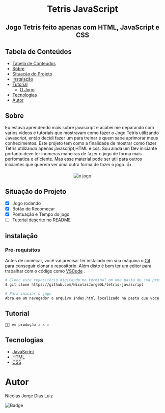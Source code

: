 # <center> **Tetris JavaScript**</center>
## <center>Jogo **Tetris** feito apenas com **HTML**, **JavaScript** e **CSS**</center>

## Tabela de Conteúdos

   * [Tabela de Conteúdos](#tabela-de-conteúdos)
   * [Sobre](#Sobre)
   * [Situação do Projeto](#Situação-do-Projeto)
   * [Instalação](#instalação)
   * [Tutorial](#como-usar)
      * [O Jogo](#pre-requisitos)
   * [Tecnologias](#tecnologias)
   * [Autor](#autor)


## Sobre
Eu estava aprendendo mais sobre javascript e acabei me deparando com varios videos e tutoriais que mostravam como fazer o Jogo Tetris utilizando Javascript, então decidi fazer um para treinar e quem sabe aprimorar meus conhecimentos. Este projeto tem como a finalidade de mostrar como fazer Tetris utilizando apenas javascript,HTML e css.
Sou ainda um Dev iniciante portanto deve ter inumeras maneiras de fazer o jogo de forma mais perfomatica e eficiente. Mas esse material pode ser util para outros iniciantes que querem ver uma outra forma de fazer o jogo. 👍

 <p align="center"> 
    <img src="https://user-images.githubusercontent.com/51519278/124070029-92610e00-da13-11eb-9896-2700818216d2.jpg" alt="o jogo">
</p>

## Situação do Projeto
   - [x] Jogo rodando
   - [x] Botão de Recomeçar
   - [x] Pontuação e Tempo do jogo
   - [ ] Tutorial descrito no README

## instalação
### Pré-requisitos
Antes de começar, você vai precisar ter instalado em sua máquina o [Git](https://git-scm.com) para conseguir clonar o repositorio.
Além disto é bom ter um editor para trabalhar com o código como [VSCode](https://code.visualstudio.com/) .

```bash
# Clone este repositório digitando no terminal em uma pasta de sua preferencia:
$ git clone https://github.com/NicolasJorgeDL/tetris-javascript

# Para iniciar o jogo
Abra em um navegador o arquivo Index.html localizado na pasta que voce clonou o repositorio
```
## Tutorial 
    👨‍🔧 em produção ⚠ ⚠ ⚠

## Tecnologias
- [JavaScript](https://www.javascript.com/)
- [HTML](https://www.w3schools.com/html/)
- [CSS](https://www.w3schools.com/css/)

# Autor
Nicolas Jorge Dias Luiz

![Badge](https://img.shields.io/badge/nicolasjorgedl%40gmail.com-Gmail-red)
